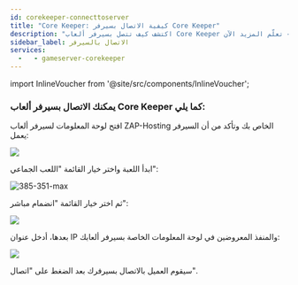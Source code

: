 ```yaml
---
id: corekeeper-connecttoserver
title: "Core Keeper: كيفية الاتصال بسيرفر Core Keeper"
description: "اكتشف كيف تتصل بسيرفر ألعاب Core Keeper الخاص بك للعب متعدد اللاعبين بسلاسة واستمتع بتجربة اللعب → تعلّم المزيد الآن"
sidebar_label: الاتصال بالسيرفر
services:
  -   - gameserver-corekeeper
---
```


import InlineVoucher from '@site/src/components/InlineVoucher';

<InlineVoucher />

### يمكنك الاتصال بسيرفر ألعاب Core Keeper كما يلي:

افتح لوحة المعلومات لسيرفر ألعاب ZAP-Hosting الخاص بك وتأكد من أن السيرفر يعمل:

![](https://screensaver01.zap-hosting.com/index.php/s/2NbQaA6E2CJ4ZE8/preview)

ابدأ اللعبة واختر خيار القائمة "اللعب الجماعي": 

![385-351-max](https://screensaver01.zap-hosting.com/index.php/s/t36H8NxmLa4gx5S/preview)

ثم اختر خيار القائمة "انضمام مباشر": 

![](https://screensaver01.zap-hosting.com/index.php/s/3MdnG7Xb2222EPQ/preview)

بعدها، أدخل عنوان IP والمنفذ المعروضين في لوحة المعلومات الخاصة بسيرفر ألعابك:

![](https://screensaver01.zap-hosting.com/index.php/s/R9nRFWFrS9Fbwox/preview)

سيقوم العميل بالاتصال بسيرفرك بعد الضغط على "اتصال".

<InlineVoucher />
